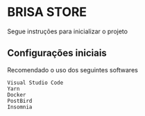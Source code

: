 # BRISA STORE

Segue instruções para inicializar o projeto

## Configurações iniciais

Recomendado o uso dos seguintes softwares

```
Visual Studio Code
Yarn
Docker
PostBird
Insomnia
```